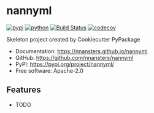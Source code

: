 # nannyml


[![pypi](https://img.shields.io/pypi/v/nannyml.svg)](https://pypi.org/project/nannyml/)
[![python](https://img.shields.io/pypi/pyversions/nannyml.svg)](https://pypi.org/project/nannyml/)
[![Build Status](https://github.com/nannyml/nannyml/actions/workflows/dev.yml/badge.svg)](https://github.com/nannyml/nannyml/actions/workflows/dev.yml)
[![codecov](https://codecov.io/gh/nnansters/nannyml/branch/main/graphs/badge.svg)](https://codecov.io/github/nnansters/nannyml)



Skeleton project created by Cookiecutter PyPackage


* Documentation: <https://nnansters.github.io/nannyml>
* GitHub: <https://github.com/nnansters/nannyml>
* PyPI: <https://pypi.org/project/nannyml/>
* Free software: Apache-2.0


## Features

* TODO

